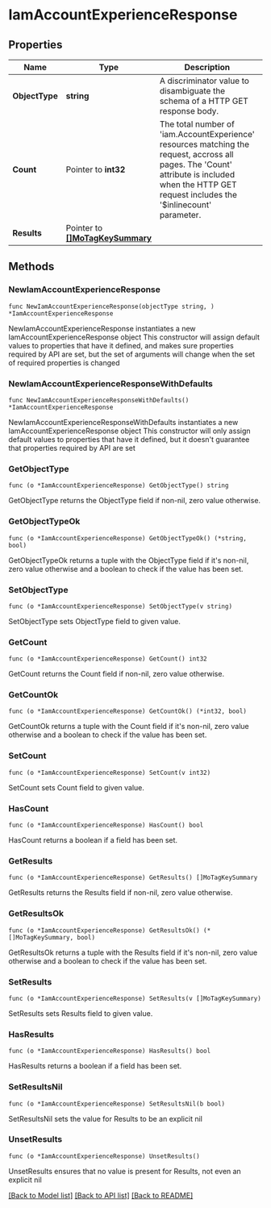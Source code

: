 # IamAccountExperienceResponse

## Properties

Name | Type | Description | Notes
------------ | ------------- | ------------- | -------------
**ObjectType** | **string** | A discriminator value to disambiguate the schema of a HTTP GET response body. | 
**Count** | Pointer to **int32** | The total number of &#39;iam.AccountExperience&#39; resources matching the request, accross all pages. The &#39;Count&#39; attribute is included when the HTTP GET request includes the &#39;$inlinecount&#39; parameter. | [optional] 
**Results** | Pointer to [**[]MoTagKeySummary**](MoTagKeySummary.md) |  | [optional] 

## Methods

### NewIamAccountExperienceResponse

`func NewIamAccountExperienceResponse(objectType string, ) *IamAccountExperienceResponse`

NewIamAccountExperienceResponse instantiates a new IamAccountExperienceResponse object
This constructor will assign default values to properties that have it defined,
and makes sure properties required by API are set, but the set of arguments
will change when the set of required properties is changed

### NewIamAccountExperienceResponseWithDefaults

`func NewIamAccountExperienceResponseWithDefaults() *IamAccountExperienceResponse`

NewIamAccountExperienceResponseWithDefaults instantiates a new IamAccountExperienceResponse object
This constructor will only assign default values to properties that have it defined,
but it doesn't guarantee that properties required by API are set

### GetObjectType

`func (o *IamAccountExperienceResponse) GetObjectType() string`

GetObjectType returns the ObjectType field if non-nil, zero value otherwise.

### GetObjectTypeOk

`func (o *IamAccountExperienceResponse) GetObjectTypeOk() (*string, bool)`

GetObjectTypeOk returns a tuple with the ObjectType field if it's non-nil, zero value otherwise
and a boolean to check if the value has been set.

### SetObjectType

`func (o *IamAccountExperienceResponse) SetObjectType(v string)`

SetObjectType sets ObjectType field to given value.


### GetCount

`func (o *IamAccountExperienceResponse) GetCount() int32`

GetCount returns the Count field if non-nil, zero value otherwise.

### GetCountOk

`func (o *IamAccountExperienceResponse) GetCountOk() (*int32, bool)`

GetCountOk returns a tuple with the Count field if it's non-nil, zero value otherwise
and a boolean to check if the value has been set.

### SetCount

`func (o *IamAccountExperienceResponse) SetCount(v int32)`

SetCount sets Count field to given value.

### HasCount

`func (o *IamAccountExperienceResponse) HasCount() bool`

HasCount returns a boolean if a field has been set.

### GetResults

`func (o *IamAccountExperienceResponse) GetResults() []MoTagKeySummary`

GetResults returns the Results field if non-nil, zero value otherwise.

### GetResultsOk

`func (o *IamAccountExperienceResponse) GetResultsOk() (*[]MoTagKeySummary, bool)`

GetResultsOk returns a tuple with the Results field if it's non-nil, zero value otherwise
and a boolean to check if the value has been set.

### SetResults

`func (o *IamAccountExperienceResponse) SetResults(v []MoTagKeySummary)`

SetResults sets Results field to given value.

### HasResults

`func (o *IamAccountExperienceResponse) HasResults() bool`

HasResults returns a boolean if a field has been set.

### SetResultsNil

`func (o *IamAccountExperienceResponse) SetResultsNil(b bool)`

 SetResultsNil sets the value for Results to be an explicit nil

### UnsetResults
`func (o *IamAccountExperienceResponse) UnsetResults()`

UnsetResults ensures that no value is present for Results, not even an explicit nil

[[Back to Model list]](../README.md#documentation-for-models) [[Back to API list]](../README.md#documentation-for-api-endpoints) [[Back to README]](../README.md)



